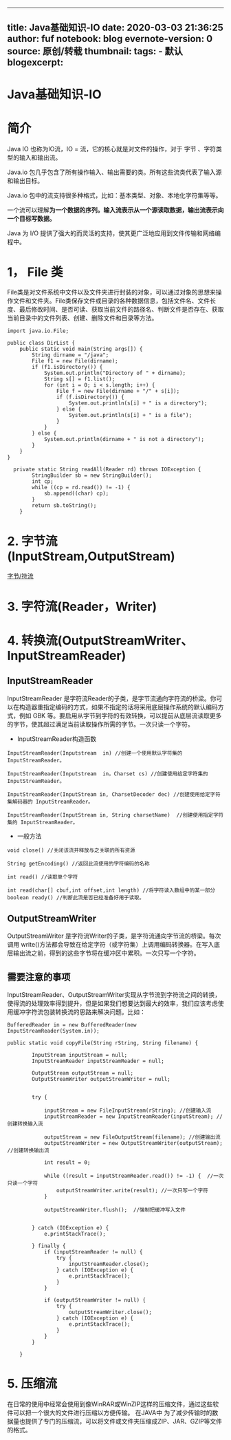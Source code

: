 ---
 title: Java基础知识-IO
 date: 2020-03-03 21:36:25
 author: fuf
 notebook: blog
 evernote-version: 0
 source: 原创/转载
 thumbnail: 
 tags:
     - 默认
 blogexcerpt:
 ---
 
 <!-- more -->
# Java基础知识-IO

# 简介
Java IO 也称为IO流，IO = 流，它的核心就是对文件的操作，对于 字节 、字符类型的输入和输出流。

Java.io 包几乎包含了所有操作输入、输出需要的类。所有这些流类代表了输入源和输出目标。

Java.io 包中的流支持很多种格式，比如：基本类型、对象、本地化字符集等等。

一个流可以理解**为一个数据的序列。输入流表示从一个源读取数据，输出流表示向一个目标写数据。**
<!-- more -->
Java 为 I/O 提供了强大的而灵活的支持，使其更广泛地应用到文件传输和网络编程中。

# 1， File 类

File类是对文件系统中文件以及文件夹进行封装的对象，可以通过对象的思想来操作文件和文件夹。File类保存文件或目录的各种数据信息，包括文件名、文件长度、最后修改时间、是否可读、获取当前文件的路径名、判断文件是否存在、获取当前目录中的文件列表、创建、删除文件和目录等方法。

```
import java.io.File;
 
public class DirList {
    public static void main(String args[]) {
        String dirname = "/java";
        File f1 = new File(dirname);
        if (f1.isDirectory()) {
            System.out.println("Directory of " + dirname);
            String s[] = f1.list();
            for (int i = 0; i < s.length; i++) {
                File f = new File(dirname + "/" + s[i]);
                if (f.isDirectory()) {
                    System.out.println(s[i] + " is a directory");
                } else {
                    System.out.println(s[i] + " is a file");
                }
            }
        } else {
            System.out.println(dirname + " is not a directory");
        }
    }
}
```

```
  private static String readAll(Reader rd) throws IOException {
        StringBuilder sb = new StringBuilder();
        int cp;
        while ((cp = rd.read()) != -1) {
            sb.append((char) cp);
        }
        return sb.toString();
    }

```


# 2. 字节流(InputStream,OutputStream)

[字节/符流](../../hexo_pages/img/InputOutputStreams.png)

# 3. 字符流(Reader，Writer)

# 4. 转换流(OutputStreamWriter、InputStreamReader)
## InputStreamReader
InputStreamReader 是字符流Reader的子类，是字节流通向字符流的桥梁。你可以在构造器重指定编码的方式，如果不指定的话将采用底层操作系统的默认编码方式，例如 GBK 等。要启用从字节到字符的有效转换，可以提前从底层流读取更多的字节，使其超过满足当前读取操作所需的字节。一次只读一个字符。

- InputStreamReader构造函数
  
```
InputStreamReader(Inputstream  in) //创建一个使用默认字符集的 InputStreamReader。

InputStreamReader(Inputstream  in，Charset cs) //创建使用给定字符集的 InputStreamReader。

InputStreamReader(InputStream in, CharsetDecoder dec) //创建使用给定字符集解码器的 InputStreamReader。

InputStreamReader(InputStream in, String charsetName)  //创建使用指定字符集的 InputStreamReader。
```
- 一般方法

```
void close() //关闭该流并释放与之关联的所有资源

String getEncoding() //返回此流使用的字符编码的名称

int read() //读取单个字符

int read(char[] cbuf,int offset,int length) //将字符读入数组中的某一部分
boolean ready() //判断此流是否已经准备好用于读取。

```

## OutputStreamWriter
OutputStreamWriter 是字符流Writer的子类，是字符流通向字节流的桥梁。每次调用 write()方法都会导致在给定字符（或字符集）上调用编码转换器。在写入底层输出流之前，得到的这些字节将在缓冲区中累积。一次只写一个字符。

## 需要注意的事项
InputStreamReader、OutputStreamWriter实现从字节流到字符流之间的转换，使得流的处理效率得到提升，但是如果我们想要达到最大的效率，我们应该考虑使用缓冲字符流包装转换流的思路来解决问题。比如：
```
BufferedReader in = new BufferedReader(new InputStreamReader(System.in));

```

```
public static void copyFile(String rString, String filename) {

        InputStream inputStream = null;
        InputStreamReader inputStreamReader = null;

        OutputStream outputStream = null;
        OutputStreamWriter outputStreamWriter = null;


        try {

            inputStream = new FileInputStream(rString); //创建输入流
            inputStreamReader = new InputStreamReader(inputStream); //创建转换输入流

            outputStream = new FileOutputStream(filename); //创建输出流
            outputStreamWriter = new OutputStreamWriter(outputStream); //创建转换输出流

            int result = 0;

            while ((result = inputStreamReader.read()) != -1) {  //一次只读一个字符
                outputStreamWriter.write(result); //一次只写一个字符
            }

            outputStreamWriter.flush();  //强制把缓冲写入文件


        } catch (IOException e) {
            e.printStackTrace();

        } finally {
            if (inputStreamReader != null) {
                try {
                    inputStreamReader.close();
                } catch (IOException e) {
                    e.printStackTrace();
                }
            }

            if (outputStreamWriter != null) {
                try {
                    outputStreamWriter.close();
                } catch (IOException e) {
                    e.printStackTrace();
                }
            }
        }

    }

```

# 5. 压缩流
在日常的使用中经常会使用到像WinRAR或WinZIP这样的压缩文件，通过这些软件可以把一个很大的文件进行压缩以方便传输。
在JAVA中 为了减少传输时的数据量也提供了专门的压缩流，可以将文件或文件夹压缩成ZIP、JAR、GZIP等文件的格式。